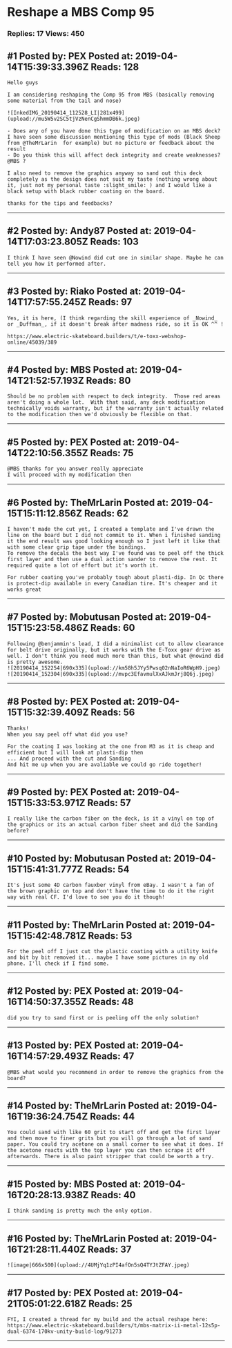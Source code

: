 # Reshape a MBS Comp 95

### Replies: 17 Views: 450

## \#1 Posted by: PEX Posted at: 2019-04-14T15:39:33.396Z Reads: 128

```
Hello guys

I am considering reshaping the Comp 95 from MBS (basically removing some material from the tail and nose)

![InkedIMG_20190414_112528_LI|281x499](upload://mu5W5v2SC5tjVzNenCgShmmDB6k.jpeg) 

- Does any of you have done this type of modification on an MBS deck? I have seen some discussion mentioning this type of mods (Black Sheep from @TheMrLarin  for example) but no picture or feedback about the result 
- Do you think this will affect deck integrity and create weaknesses? @MBS ? 

I also need to remove the graphics anyway so sand out this deck completely as the design does not suit my taste (nothing wrong about it, just not my personal taste :slight_smile: ) and I would like a black setup with black rubber coating on the board.

thanks for the tips and feedbacks?
```

---
## \#2 Posted by: Andy87 Posted at: 2019-04-14T17:03:23.805Z Reads: 103

```
I think I have seen @Nowind did cut one in similar shape. Maybe he can tell you how it performed after.
```

---
## \#3 Posted by: Riako Posted at: 2019-04-14T17:57:55.245Z Reads: 97

```
Yes, it is here, (I think regarding the skill experience of _Nowind_ or _Duffman_, if it doesn't break after madness ride, so it is OK ^^ !

https://www.electric-skateboard.builders/t/e-toxx-webshop-online/45039/389
```

---
## \#4 Posted by: MBS Posted at: 2019-04-14T21:52:57.193Z Reads: 80

```
Should be no problem with respect to deck integrity.  Those red areas aren't doing a whole lot.  With that said, any deck modification technically voids warranty, but if the warranty isn't actually related to the modification then we'd obviously be flexible on that.
```

---
## \#5 Posted by: PEX Posted at: 2019-04-14T22:10:56.355Z Reads: 75

```
@MBS thanks for you answer really appreciate
I will proceed with my modification then
```

---
## \#6 Posted by: TheMrLarin Posted at: 2019-04-15T15:11:12.856Z Reads: 62

```
I haven't made the cut yet, I created a template and I've drawn the line on the board but I did not commit to it. When i finished sanding it the end result was good looking enough so I just left it like that with some clear grip tape under the bindings. 
To remove the decals the best way I've found was to peel off the thick first layer and then use a dual action sander to remove the rest. It required quite a lot of effort but it's worth it.

For rubber coating you've probably tough about plasti-dip. In Qc there is protect-dip available in every Canadian tire. It's cheaper and it works great
```

---
## \#7 Posted by: Mobutusan Posted at: 2019-04-15T15:23:58.486Z Reads: 60

```
Following @benjammin's lead, I did a minimalist cut to allow clearance for belt drive originally, but it works with the E-Toxx gear drive as well. I don't think you need much more than this, but what @nowind did is pretty awesome.
![20190414_152254|690x335](upload://km58h5JYy5Pwsq02nNaIoR6WpH9.jpeg)
![20190414_152304|690x335](upload://mvpc3EfavmulXxAJkmJrj8Q6j.jpeg)
```

---
## \#8 Posted by: PEX Posted at: 2019-04-15T15:32:39.409Z Reads: 56

```
Thanks! 
When you say peel off what did you use? 

For the coating I was looking at the one from M3 as it is cheap and efficient but I will look at plasti-dip then
... And proceed with the cut and Sanding
And hit me up when you are avaliable we could go ride together!
```

---
## \#9 Posted by: PEX Posted at: 2019-04-15T15:33:53.971Z Reads: 57

```
I really like the carbon fiber on the deck, is it a vinyl on top of the graphics or its an actual carbon fiber sheet and did the Sanding before?
```

---
## \#10 Posted by: Mobutusan Posted at: 2019-04-15T15:41:31.777Z Reads: 54

```
It's just some 4D carbon fauxber vinyl from eBay. I wasn't a fan of the brown graphic on top and don't have the time to do it the right way with real CF. I'd love to see you do it though!
```

---
## \#11 Posted by: TheMrLarin Posted at: 2019-04-15T15:42:48.781Z Reads: 53

```
For the peel off I just cut the plastic coating with a utility knife and bit by bit removed it... maybe I have some pictures in my old phone. I'll check if I find some.
```

---
## \#12 Posted by: PEX Posted at: 2019-04-16T14:50:37.355Z Reads: 48

```
did you try to sand first or is peeling off the only solution?
```

---
## \#13 Posted by: PEX Posted at: 2019-04-16T14:57:29.493Z Reads: 47

```
@MBS what would you recommend in order to remove the graphics from the board?
```

---
## \#14 Posted by: TheMrLarin Posted at: 2019-04-16T19:36:24.754Z Reads: 44

```
You could sand with like 60 grit to start off and get the first layer and then move to finer grits but you will go through a lot of sand paper. You could try acetone on a small corner to see what it does. If the acetone reacts with the top layer you can then scrape it off afterwards. There is also paint stripper that could be worth a try.
```

---
## \#15 Posted by: MBS Posted at: 2019-04-16T20:28:13.938Z Reads: 40

```
I think sanding is pretty much the only option.
```

---
## \#16 Posted by: TheMrLarin Posted at: 2019-04-16T21:28:11.440Z Reads: 37

```
![image|666x500](upload://4UMjYq1zPI4afOn5sQ4TYJtZFAY.jpeg)
```

---
## \#17 Posted by: PEX Posted at: 2019-04-21T05:01:22.618Z Reads: 25

```
FYI, I created a thread for my build and the actual reshape here: https://www.electric-skateboard.builders/t/mbs-matrix-ii-metal-12s5p-dual-6374-170kv-unity-build-log/91273
```

---
